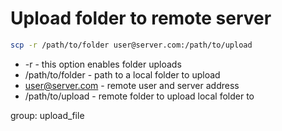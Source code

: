 # Upload folder to remote server

```bash
scp -r /path/to/folder user@server.com:/path/to/upload
```

- -r  - this option enables folder uploads
- /path/to/folder - path to a local folder to upload
- user@server.com - remote user and server address
- /path/to/upload - remote folder to upload local folder to

group: upload_file

